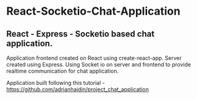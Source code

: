 # React-Socketio-Chat-Application
## React - Express - Socketio based chat application.

Application frontend created on React using create-react-app. Server created using Express. Using Socket io on server and frontend to provide realtime communication for chat application.

Application built following this tutorial - https://github.com/adrianhajdin/project_chat_application
